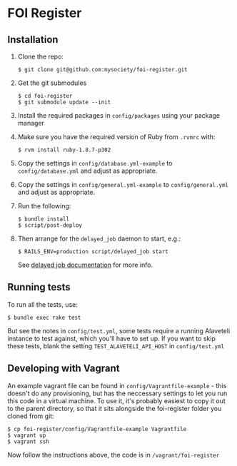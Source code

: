 # FOI Register
## Installation
1. Clone the repo:

    ```
    $ git clone git@github.com:mysociety/foi-register.git
    ```

2. Get the git submodules

    ```
    $ cd foi-register
    $ git submodule update --init
    ```
3. Install the required packages in `config/packages` using your package manager

4. Make sure you have the required version of Ruby from `.rvmrc` with:

    ```
    $ rvm install ruby-1.8.7-p302
    ```
5. Copy the settings in `config/database.yml-example` to `config/database.yml`
and adjust as appropriate.

6. Copy the settings in `config/general.yml-example` to `config/general.yml`
and adjust as appropriate.

7. Run the following:

    ```
    $ bundle install
    $ script/post-deploy
    ```
8. Then arrange for the `delayed_job` daemon to start, e.g.:

    ```
    $ RAILS_ENV=production script/delayed_job start
    ```

    See
    [delayed job documentation](https://github.com/collectiveidea/delayed_job#running-jobs)
    for more info.

## Running tests
To run all the tests, use:

```
$ bundle exec rake test
```

But see the notes in `config/test.yml`, some tests require a running Alaveteli
instance to test against, which you'll have to set up. If you want to skip
these tests, blank the setting `TEST_ALAVETELI_API_HOST` in `config/test.yml`

## Developing with Vagrant
An example vagrant file can be found in `config/Vagrantfile-example` - this
doesn't do any provisioning, but has the neccessary settings to let you run
this code in a virtual machine. To use it, it's probably easiest to copy it
out to the parent directory, so that it sits alongside the foi-register folder
you cloned from git:

```
$ cp foi-register/config/Vagrantfile-example Vagrantfile
$ vagrant up
$ vagrant ssh
```

Now follow the instructions above, the code is in `/vagrant/foi-register`
